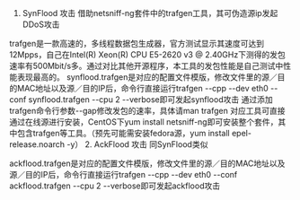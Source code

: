 1. SynFlood 攻击
借助netsniff-ng套件中的trafgen工具，其可伪造源ip发起DDoS攻击

trafgen是一款高速的，多线程数据包生成器，官方测试显示其速度可达到12Mpps，自己在Intel(R) Xeon(R) CPU E5-2620 v3 @ 2.40GHz下测得的发包速率有500Mbit/s多。通过对比其他开源程序，本工具的发包性能是自己测试中性能表现最高的。
synflood.trafgen是对应的配置文件模版，修改文件里的源／目的MAC地址以及源／目的IP后，命令行直接运行trafgen --cpp --dev eth0 --conf synflood.trafgen --cpu 2 --verbose即可发起synflood攻击
通过添加trafgen命令行参数--gap修改发包的速率，具体请man trafgen
对应工具可直接通过在线源进行安装，CentOS下yum install netsniff-ng即可安装整个套件，其中包含trafgen等工具。（预先可能需安装fedora源，yum install epel-release.noarch -y）
2. AckFlood 攻击
同SynFlood类似

ackflood.trafgen是对应的配置文件模版，修改文件里的源／目的MAC地址以及源／目的IP后，命令行直接运行trafgen --cpp --dev eth0 --conf ackflood.trafgen --cpu 2 --verbose即可发起ackflood攻击
